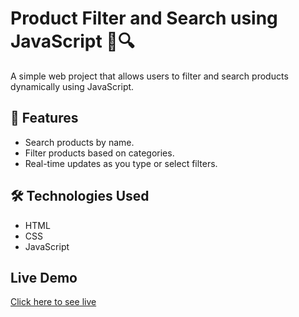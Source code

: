 # Product Filter and Search using JavaScript 🛒🔍

A simple web project that allows users to filter and search products dynamically using JavaScript.

## 📌 Features
- Search products by name.
- Filter products based on categories.
- Real-time updates as you type or select filters.

## 🛠️ Technologies Used
- HTML
- CSS
- JavaScript

## Live Demo  
[Click here to see live](https://brilliant-dodol-21f627.netlify.app/)  
